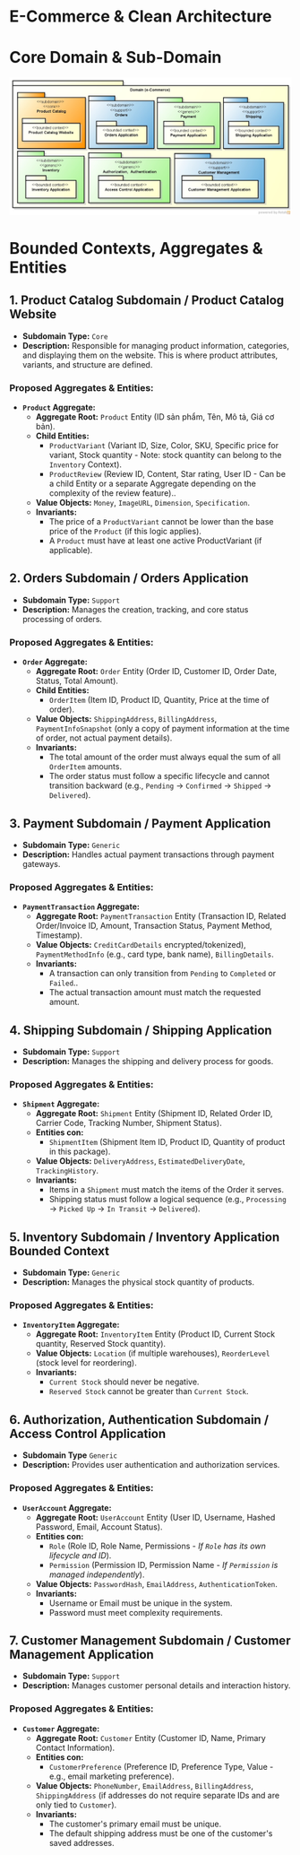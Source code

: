 # E-Commerce & Clean Architecture

# Core Domain & Sub-Domain
![CoreDomain](./docs/images/core-domain.png)

# Bounded Contexts, Aggregates & Entities

## 1. Product Catalog Subdomain / Product Catalog Website

* **Subdomain Type:** `Core`
* **Description:** Responsible for managing product information, categories, and displaying them on the website. This is where product attributes, variants, and structure are defined.

### Proposed Aggregates & Entities:

* **`Product` Aggregate:**
    * **Aggregate Root:** `Product` Entity (ID sản phẩm, Tên, Mô tả, Giá cơ bản).
    * **Child Entities:**
        * `ProductVariant` (Variant ID, Size, Color, SKU, Specific price for variant, Stock quantity - Note: stock quantity can belong to the `Inventory` Context).
        * `ProductReview` (Review ID, Content, Star rating, User ID - Can be a child Entity or a separate Aggregate depending on the complexity of the review feature)..
    * **Value Objects:** `Money`, `ImageURL`, `Dimension`, `Specification`.
    * **Invariants:**
        * The price of a `ProductVariant` cannot be lower than the base price of the `Product` (if this logic applies).
        * A `Product` must have at least one active ProductVariant (if applicable).


## 2. Orders Subdomain / Orders Application

* **Subdomain Type:** `Support`
* **Description:** Manages the creation, tracking, and core status processing of orders.

### Proposed Aggregates & Entities:

* **`Order` Aggregate:**
    * **Aggregate Root:** `Order` Entity (Order ID, Customer ID, Order Date, Status, Total Amount).
    * **Child Entities:**
        * `OrderItem` (Item ID, Product ID, Quantity, Price at the time of order).
    * **Value Objects:** `ShippingAddress`, `BillingAddress`, `PaymentInfoSnapshot` (only a copy of payment information at the time of order, not actual payment details).
    * **Invariants:**
        * The total amount of the order must always equal the sum of all `OrderItem` amounts.
        * The order status must follow a specific lifecycle and cannot transition backward (e.g., `Pending` -> `Confirmed` -> `Shipped` -> `Delivered`).

## 3. Payment Subdomain / Payment Application

* **Subdomain Type:** `Generic`
* **Description:** Handles actual payment transactions through payment gateways.

### Proposed Aggregates & Entities:

* **`PaymentTransaction` Aggregate:**
    * **Aggregate Root:** `PaymentTransaction` Entity (Transaction ID, Related Order/Invoice ID, Amount, Transaction Status, Payment Method, Timestamp).
    * **Value Objects:** `CreditCardDetails` encrypted/tokenized), `PaymentMethodInfo` (e.g., card type, bank name), `BillingDetails`.
    * **Invariants:**
        * A transaction can only transition from `Pending` to `Completed` or `Failed`..
        * The actual transaction amount must match the requested amount.


## 4. Shipping Subdomain / Shipping Application

* **Subdomain Type:** `Support`
* **Description:** Manages the shipping and delivery process for goods.

### Proposed Aggregates & Entities:

* **`Shipment` Aggregate:**
    * **Aggregate Root:** `Shipment` Entity (Shipment ID, Related Order ID, Carrier Code, Tracking Number, Shipment Status).
    * **Entities con:**
        * `ShipmentItem` (Shipment Item ID, Product ID, Quantity of product in this package).
    * **Value Objects:** `DeliveryAddress`, `EstimatedDeliveryDate`, `TrackingHistory`.
    * **Invariants:**
        * Items in a `Shipment` must match the items of the Order it serves.
        * Shipping status must follow a logical sequence (e.g., `Processing` -> `Picked Up` -> `In Transit` -> `Delivered`).

## 5. Inventory Subdomain / Inventory Application Bounded Context

* **Subdomain Type:** `Generic`
* **Description:** Manages the physical stock quantity of products.

### Proposed Aggregates & Entities:

* **`InventoryItem` Aggregate:**
    * **Aggregate Root:** `InventoryItem` Entity (Product ID, Current Stock quantity, Reserved Stock quantity).
    * **Value Objects:** `Location` (if multiple warehouses), `ReorderLevel` (stock level for reordering).
    * **Invariants:**
        * `Current Stock` should never be negative.
        * `Reserved Stock` cannot be greater than `Current Stock`.

## 6. Authorization, Authentication Subdomain / Access Control Application

* **Subdomain Type** `Generic`
* **Description:** Provides user authentication and authorization services.

### Proposed Aggregates & Entities:

* **`UserAccount` Aggregate:**
    * **Aggregate Root:** `UserAccount` Entity (User ID, Username, Hashed Password, Email, Account Status).
    * **Entities con:**
        * `Role` (Role ID, Role Name, Permissions - *If `Role` has its own lifecycle and ID*).
        * `Permission`  (Permission ID, Permission Name - *If `Permission` is managed independently*).
    * **Value Objects:** `PasswordHash`, `EmailAddress`, `AuthenticationToken`.
    * **Invariants:**
        * Username or Email must be unique in the system.
        * Password must meet complexity requirements.

## 7. Customer Management Subdomain / Customer Management Application

* **Subdomain Type:** `Support`
* **Description:** Manages customer personal details and interaction history.

### Proposed Aggregates & Entities:

* **`Customer` Aggregate:**
    * **Aggregate Root:** `Customer` Entity (Customer ID, Name, Primary Contact Information).
    * **Entities con:**
        * `CustomerPreference` (Preference ID, Preference Type, Value - e.g., email marketing preference).
    * **Value Objects:** `PhoneNumber`, `EmailAddress`, `BillingAddress`, `ShippingAddress` (if addresses do not require separate IDs and are only tied to `Customer`).
    * **Invariants:**
        * The customer's primary email must be unique.
        * The default shipping address must be one of the customer's saved addresses.